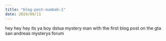 ```yaml
---
title: "blog-post-numbah-1"
date: 2019/09/11
---
```


hey hey hey its ya boy dstua mystery man with the first blog post on the gta san andreas mysterys forum
